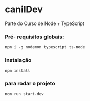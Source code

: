 # canilDev
Parte do Curso de Node + TypeScript

### Pré- requisitos globais:
`npm i -g nodemon typescript ts-node`

### Instalação
`npm install`

### para rodar o projeto

`nom run start-dev`


